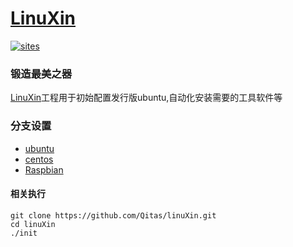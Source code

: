﻿# [LinuXin](https://github.com/Qitas/LinuXin)
[![sites](http://182.61.61.133//resources/SoC.png)](http://www.qitas.cn) 
### 锻造最美之器

[LinuXin](https://github.com/Qitas/LinuXin)工程用于初始配置发行版ubuntu,自动化安装需要的工具软件等

### 分支设置

* [ubuntu](https://github.com/Qitas/LinuXin)
* [centos](https://github.com/Qitas/LinuXin/tree/centos)
* [Raspbian](https://github.com/Qitas/LinuXin/tree/Raspbian)

#### 相关执行

```
git clone https://github.com/Qitas/linuXin.git
cd linuXin
./init
```